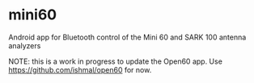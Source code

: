 # mini60
Android app for Bluetooth control of the Mini 60 and SARK 100 antenna analyzers

NOTE: this is a work in progress to update the Open60 app.  Use https://github.com/ishmal/open60 for now.
